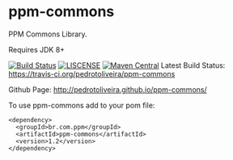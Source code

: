 ppm-commons
===========

PPM Commons Library.

Requires JDK 8+

[![Build Status](https://travis-ci.org/pedrotoliveira/ppm-commons.svg?branch=master)](https://travis-ci.org/pedrotoliveira/ppm-commons)
[![LISCENSE](https://img.shields.io/aur/license/yaourt.svg)](https://www.gnu.org/licenses/quick-guide-gplv3.html)
[![Maven Central](https://maven-badges.herokuapp.com/maven-central/br.com.ppm/ppm-commons/badge.svg)](https://maven-badges.herokuapp.com/maven-central/br.com.ppm/ppm-commons)
Latest Build Status:
https://travis-ci.org/pedrotoliveira/ppm-commons

Github Page: http://pedrotoliveira.github.io/ppm-commons/

To use ppm-commons add to your pom file:
```
<dependency>
  <groupId>br.com.ppm</groupId>
  <artifactId>ppm-commons</artifactId>
  <version>1.2</version>
</dependency>
```
